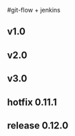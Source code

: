 <!--
 * @Description:
 * @Version: 0.0.1
 * @Company: hNdt
 * @Author: xiaWang1024
 * @Date: 2019-12-17 10:32:39
 * @LastEditTime : 2019-12-24 15:55:23
 -->

#git-flow + jenkins

## v1.0

## v2.0

## v3.0

## hotfix 0.11.1
## release 0.12.0
